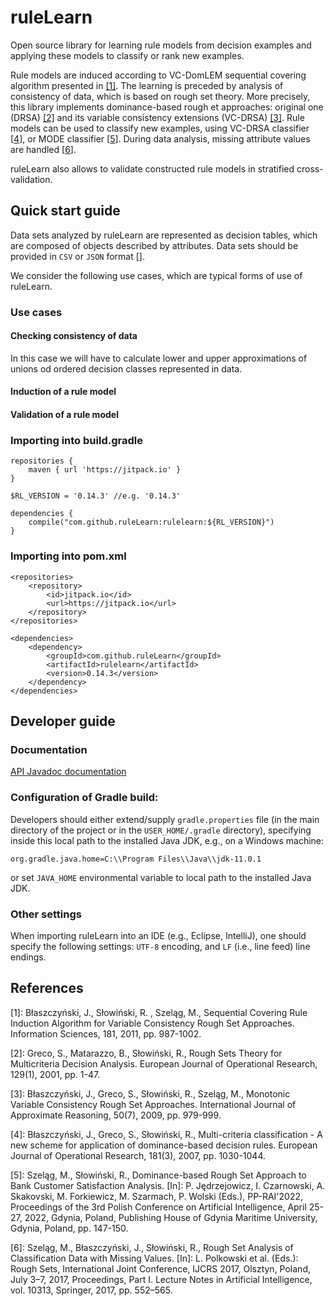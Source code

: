 # ruleLearn
Open source library for learning rule models from decision examples and applying these models to classify or rank new examples. 

Rule models are induced according to VC-DomLEM sequential covering algorithm presented in [[1]](#VCDomLEM). The learning is preceded by analysis of consistency of data, which is based on rough set theory. More precisely, this library implements dominance-based rough et approaches: original one (DRSA) [[2]](#DRSA) and its variable consistency extensions (VC-DRSA) [[3]](#VCDRSA). Rule models can be used to classify new examples, using VC-DRSA classifier [[4](#VCDRSA-Classifier)], or MODE classifier [[5](#Mode-Classifier)]. During data analysis, missing attribute values are handled [[6](#DRSA-MV)].

ruleLearn also allows to validate constructed rule models in stratified cross-validation.

## Quick start guide
Data sets analyzed by ruleLearn are represented as decision tables, which are composed of objects described by attributes. Data sets should be provided in `CSV` or `JSON` format []. 

We consider the following use cases, which are typical forms of use of ruleLearn.

### Use cases

#### Checking consistency of data
In this case we will have to calculate lower and upper approximations of unions od ordered decision classes represented in data. 

#### Induction of a rule model


#### Validation of a rule model

### Importing into build.gradle
```
repositories {
    maven { url 'https://jitpack.io' }
}

$RL_VERSION = '0.14.3' //e.g. '0.14.3'

dependencies {
    compile("com.github.ruleLearn:rulelearn:${RL_VERSION}")
}
```

### Importing into pom.xml
```
<repositories>
    <repository>
        <id>jitpack.io</id>
        <url>https://jitpack.io</url>
    </repository>
</repositories>

<dependencies>
    <dependency>
        <groupId>com.github.ruleLearn</groupId>
        <artifactId>rulelearn</artifactId>
        <version>0.14.3</version>
    </dependency>
</dependencies>
```

## Developer guide

### Documentation
[API Javadoc documentation](https://javadoc.jitpack.io/com/github/rulelearn/ruleLearn/latest/javadoc/)

### Configuration of Gradle build:
Developers should either extend/supply `gradle.properties` file (in the main directory of the project
or in the `USER_HOME/.gradle` directory), specifying inside this local path to the installed Java JDK,
e.g., on a Windows machine:

`org.gradle.java.home=C:\\Program Files\\Java\\jdk-11.0.1`

or set `JAVA_HOME` environmental variable to local path to the installed Java JDK.

### Other settings
When importing ruleLearn into an IDE (e.g., Eclipse, IntelliJ), one should specify the following settings: `UTF-8` encoding, and `LF` (i.e., line feed) line endings.

## References

<a name="VCDomLEM">[1]</a>: Błaszczyński, J., Słowiński, R. , Szeląg, M., Sequential Covering Rule Induction Algorithm for Variable Consistency Rough Set Approaches. Information Sciences, 181, 2011, pp. 987-1002.

<a name="DRSA">[2]</a>: Greco, S., Matarazzo, B., Słowiński, R., Rough Sets Theory for Multicriteria Decision Analysis. European Journal of Operational Research, 129(1), 2001, pp. 1-47.

<a name="VCDRSA">[3]</a>: Błaszczyński, J., Greco, S., Słowiński, R., Szeląg, M., Monotonic Variable Consistency Rough Set Approaches. International Journal of Approximate Reasoning, 50(7), 2009, pp. 979-999.

<a name="VCDRSA-Classifier">[4]</a>: Błaszczyński, J., Greco, S., Słowiński, R., Multi-criteria classification - A new scheme for application of dominance-based decision rules. European Journal of Operational Research, 181(3), 2007, pp. 1030-1044.

<a name="Mode-Classifier">[5]</a>: Szeląg, M., Słowiński, R., Dominance-based Rough Set Approach to Bank Customer Satisfaction Analysis. [In]: P. Jędrzejowicz, I. Czarnowski, A. Skakovski, M. Forkiewicz, M. Szarmach, P. Wolski (Eds.), PP-RAI'2022, Proceedings of the 3rd Polish Conference on Artificial Intelligence, April 25-27, 2022, Gdynia, Poland, Publishing House of Gdynia Maritime University, Gdynia, Poland, pp. 147-150.

<a name="DRSA-MV">[6]</a>: Szeląg, M., Błaszczyński, J., Słowiński, R., Rough Set Analysis of Classification Data with Missing Values. [In]: L. Polkowski et al. (Eds.): Rough Sets, International Joint Conference, IJCRS 2017, Olsztyn, Poland, July 3–7, 2017, Proceedings, Part I. Lecture Notes in Artificial Intelligence, vol. 10313, Springer, 2017, pp. 552–565.
